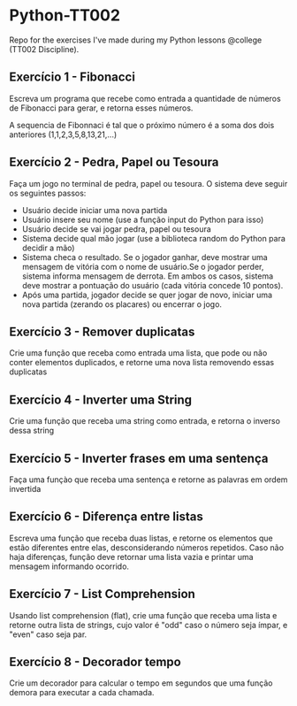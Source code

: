 # Python-TT002

Repo for the exercises I've made during my Python lessons @college (TT002 Discipline).



## Exercício 1 - Fibonacci
Escreva um programa que recebe como entrada a quantidade de números de Fibonacci para gerar, e retorna esses números.

A sequencia de Fibonnaci é tal que o próximo número é a soma dos dois anteriores (1,1,2,3,5,8,13,21,...)<br/>

## Exercício 2 - Pedra, Papel ou Tesoura
Faça um jogo no terminal de pedra, papel ou tesoura. O sistema deve seguir os seguintes passos:

- Usuário decide iniciar uma nova partida
- Usuário insere seu nome (use a função input do Python para isso)
- Usuário decide se vai jogar pedra, papel ou tesoura
- Sistema decide qual mão jogar (use a biblioteca random do Python para decidir a mão)
- Sistema checa o resultado. Se o jogador ganhar, deve mostrar uma mensagem de vitória com o nome de usuário.Se o jogador perder, sistema informa mensagem de derrota. Em ambos os casos, sistema deve mostrar a pontuação do usuário (cada vitória concede 10 pontos).
- Após uma partida, jogador decide se quer jogar de novo, iniciar uma nova partida (zerando os placares) ou encerrar o jogo.

## Exercício 3 - Remover duplicatas
Crie uma função que receba como entrada uma lista, que pode ou não conter elementos duplicados, e retorne uma nova lista removendo essas duplicatas

## Exercício 4 - Inverter uma String
Crie uma função que receba uma string como entrada, e retorna o inverso dessa string

## Exercício 5 - Inverter frases em uma sentença
Faça uma funçào que receba uma sentença e retorne as palavras em ordem invertida

## Exercício 6 - Diferença entre listas
Escreva uma função que receba duas listas, e retorne os elementos que estão diferentes entre elas, desconsiderando números repetidos. Caso não haja diferenças, função deve retornar uma lista vazia e printar uma mensagem informando ocorrido. 

## Exercício 7 - List Comprehension
Usando list comprehension (flat), crie uma função que receba uma lista e retorne outra lista de strings, cujo valor é "odd" caso o número seja ímpar, e "even" caso seja par.

## Exercício 8 - Decorador tempo
Crie um decorador para calcular o tempo em segundos que uma função demora para executar a cada chamada. 
